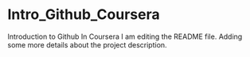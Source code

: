 # Intro_Github_Coursera
Introduction to Github In Coursera
I am editing the README file. Adding some more details about the project description.

